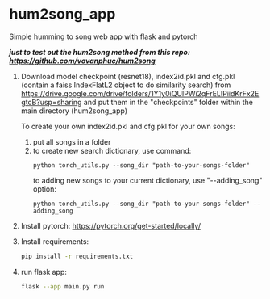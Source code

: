 # hum2song_app
Simple humming to song web app with flask and pytorch

***just to test out the hum2song method from this repo: https://github.com/vovanphuc/hum2song***
1. Download model checkpoint (resnet18), index2id.pkl and cfg.pkl (contain a faiss IndexFlatL2 object to do similarity search) from
   https://drive.google.com/drive/folders/1Y1y0iQUIPWi2qFrELIPiidKrFx2EgtcB?usp=sharing
   and put them in the "checkpoints" folder within the main directory (hum2song_app)

   To create your own index2id.pkl and cfg.pkl for your own songs:
   1. put all songs in a folder
   2. to create new search dictionary, use command:
      ```
      python torch_utils.py --song_dir "path-to-your-songs-folder"
      ```
      to adding new songs to your current dictionary, use "--adding_song" option:
      ```
      python torch_utils.py --song_dir "path-to-your-songs-folder" --adding_song
      ```
3. Install pytorch:
   https://pytorch.org/get-started/locally/
   
4. Install requirements:
   ```sh
   pip install -r requirements.txt
   ```
6. run flask app:
   ```sh
   flask --app main.py run 
   ```
